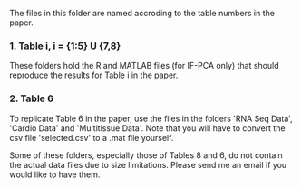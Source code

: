 The files in this folder are named accroding to the table numbers in the paper.

### 1. Table i, i = {1:5} U {7,8}

These folders hold the R and MATLAB files (for IF-PCA only) that should reproduce the results for Table i in the paper. 

### 2. Table 6

To replicate Table 6 in the paper, use the files in the folders 'RNA Seq Data', 'Cardio Data' and 'Multitissue Data'. Note that you will have to convert the csv file 'selected.csv' to a .mat file yourself. 

Some of these folders, especially those of Tables 8 and 6, do not contain the actual data files due to size limitations. Please send me an email if you would like to have them.
